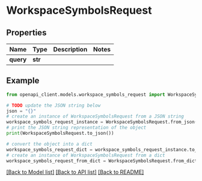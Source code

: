 # WorkspaceSymbolsRequest


## Properties

Name | Type | Description | Notes
------------ | ------------- | ------------- | -------------
**query** | **str** |  | 

## Example

```python
from openapi_client.models.workspace_symbols_request import WorkspaceSymbolsRequest

# TODO update the JSON string below
json = "{}"
# create an instance of WorkspaceSymbolsRequest from a JSON string
workspace_symbols_request_instance = WorkspaceSymbolsRequest.from_json(json)
# print the JSON string representation of the object
print(WorkspaceSymbolsRequest.to_json())

# convert the object into a dict
workspace_symbols_request_dict = workspace_symbols_request_instance.to_dict()
# create an instance of WorkspaceSymbolsRequest from a dict
workspace_symbols_request_from_dict = WorkspaceSymbolsRequest.from_dict(workspace_symbols_request_dict)
```
[[Back to Model list]](../README.md#documentation-for-models) [[Back to API list]](../README.md#documentation-for-api-endpoints) [[Back to README]](../README.md)



